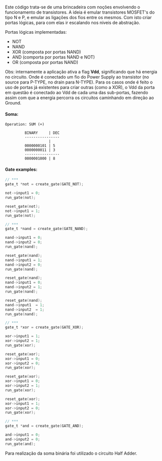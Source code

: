 

Este código trata-se de uma brincadeira com noções envolvendo o funcionamento de transistores. A ideia é emular transistores MOSFET's do tipo N e P, e emular as ligações dos fios entre os mesmos. Com isto criar portas lógicas, para com elas ir escalando nos níveis de abstração.

Portas lógicas implementadas:
- NOT
- NAND
- XOR (composta por portas NAND)
- AND (comporta por portas NAND e NOT)
- OR (composta por portas NAND)

Obs: internamente a aplicação ativa a flag <b>Vdd</b>, significando que há energia no circuito. Onde é conectado um fio do Power Supply ao transistor (no source para P-TYPE, no drain para N-TYPE). Para os casos onde é feito o uso de portas já existentes para criar outras (como a XOR), o Vdd da porta em questão é conectado ao Vdd de cada uma das sub-portas, fazendo assim com que a energia percorra os circuitos caminhando em direção ao Ground.


#### Soma:

```
Operation: SUM (+)

         BINARY     | DEC
         ----------------
                    |
         0000000101 | 5
         0000000011 | 3
         ----------------
         0000001000 | 8
```

#### Gate examples:

```c
// ***
gate_t *not = create_gate(GATE_NOT);

not->input1 = 0;
run_gate(not);

reset_gate(not);
not->input1 = 1;
run_gate(not);

// ***
gate_t *nand = create_gate(GATE_NAND);

nand->input1 = 0;
nand->input2 = 0;
run_gate(nand);

reset_gate(nand);
nand->input1 = 1;
nand->input2 = 0;
run_gate(nand);

reset_gate(nand);
nand->input1 = 0;
nand->input2 = 1;
run_gate(nand);

reset_gate(nand);
nand->input1  = 1;
nand->input2  = 1;
run_gate(nand);

// ***
gate_t *xor = create_gate(GATE_XOR);

xor->input1 = 1;
xor->input2 = 1;
run_gate(xor);

reset_gate(xor);
xor->input1 = 0;
xor->input2 = 0;
run_gate(xor);

reset_gate(xor);
xor->input1 = 0;
xor->input2 = 1;
run_gate(xor);

reset_gate(xor);
xor->input1 = 1;
xor->input2 = 0;
run_gate(xor);

// ***
gate_t *and = create_gate(GATE_AND);

and->input1 = 0;
and->input2 = 0;
run_gate(and);
```

Para realização da soma binária foi utilizado o circuito Half Adder.


